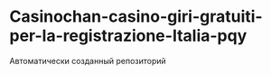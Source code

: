 # Casinochan-casino-giri-gratuiti-per-la-registrazione-Italia-pqy
Автоматически созданный репозиторий
